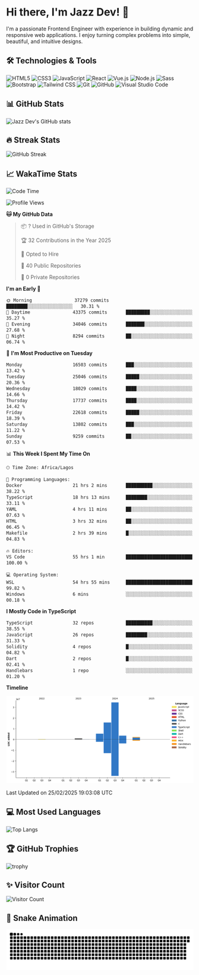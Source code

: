 # Hi there, I'm Jazz Dev! 👋

I'm a passionate Frontend Engineer with experience in building dynamic and responsive web applications. I enjoy turning complex problems into simple, beautiful, and intuitive designs.

## 🛠️ Technologies & Tools

![HTML5](https://img.shields.io/badge/-HTML5-E34F26?style=flat-square&logo=html5&logoColor=white)
![CSS3](https://img.shields.io/badge/-CSS3-1572B6?style=flat-square&logo=css3)
![JavaScript](https://img.shields.io/badge/-JavaScript-F7DF1E?style=flat-square&logo=javascript&logoColor=black)
![React](https://img.shields.io/badge/-React-61DAFB?style=flat-square&logo=react)
![Vue.js](https://img.shields.io/badge/-Vue.js-4FC08D?style=flat-square&logo=vue.js&logoColor=white)
![Node.js](https://img.shields.io/badge/-Node.js-339933?style=flat-square&logo=node.js&logoColor=white)
![Sass](https://img.shields.io/badge/-Sass-CC6699?style=flat-square&logo=sass&logoColor=white)
![Bootstrap](https://img.shields.io/badge/-Bootstrap-563D7C?style=flat-square&logo=bootstrap)
![Tailwind CSS](https://img.shields.io/badge/-Tailwind%20CSS-38B2AC?style=flat-square&logo=tailwind-css&logoColor=white)
![Git](https://img.shields.io/badge/-Git-F05032?style=flat-square&logo=git&logoColor=white)
![GitHub](https://img.shields.io/badge/-GitHub-181717?style=flat-square&logo=github)
![Visual Studio Code](https://img.shields.io/badge/-Visual%20Studio%20Code-007ACC?style=flat-square&logo=visual-studio-code)

## 📊 GitHub Stats

![Jazz Dev's GitHub stats](https://github-readme-stats.vercel.app/api?username=TheJazzDev&show_icons=true&theme=radical)

## 🔥 Streak Stats

![GitHub Streak](https://github-readme-streak-stats.herokuapp.com/?user=TheJazzDev&theme=radical)

## 📈 WakaTime Stats

<!--START_SECTION:waka-->
![Code Time](http://img.shields.io/badge/Code%20Time-2%2C777%20hrs%2056%20mins-blue)

![Profile Views](http://img.shields.io/badge/Profile%20Views-46-blue)

**🐱 My GitHub Data** 

> 📦 ? Used in GitHub's Storage 
 > 
> 🏆 32 Contributions in the Year 2025
 > 
> 💼 Opted to Hire
 > 
> 📜 40 Public Repositories 
 > 
> 🔑 0 Private Repositories 
 > 
**I'm an Early 🐤** 

```text
🌞 Morning                37279 commits       ████████░░░░░░░░░░░░░░░░░   30.31 % 
🌆 Daytime                43375 commits       █████████░░░░░░░░░░░░░░░░   35.27 % 
🌃 Evening                34046 commits       ███████░░░░░░░░░░░░░░░░░░   27.68 % 
🌙 Night                  8294 commits        ██░░░░░░░░░░░░░░░░░░░░░░░   06.74 % 
```
📅 **I'm Most Productive on Tuesday** 

```text
Monday                   16503 commits       ███░░░░░░░░░░░░░░░░░░░░░░   13.42 % 
Tuesday                  25046 commits       █████░░░░░░░░░░░░░░░░░░░░   20.36 % 
Wednesday                18029 commits       ████░░░░░░░░░░░░░░░░░░░░░   14.66 % 
Thursday                 17737 commits       ████░░░░░░░░░░░░░░░░░░░░░   14.42 % 
Friday                   22618 commits       █████░░░░░░░░░░░░░░░░░░░░   18.39 % 
Saturday                 13802 commits       ███░░░░░░░░░░░░░░░░░░░░░░   11.22 % 
Sunday                   9259 commits        ██░░░░░░░░░░░░░░░░░░░░░░░   07.53 % 
```


📊 **This Week I Spent My Time On** 

```text
🕑︎ Time Zone: Africa/Lagos

💬 Programming Languages: 
Docker                   21 hrs 2 mins       ██████████░░░░░░░░░░░░░░░   38.22 % 
TypeScript               18 hrs 13 mins      ████████░░░░░░░░░░░░░░░░░   33.11 % 
YAML                     4 hrs 11 mins       ██░░░░░░░░░░░░░░░░░░░░░░░   07.63 % 
HTML                     3 hrs 32 mins       ██░░░░░░░░░░░░░░░░░░░░░░░   06.45 % 
Makefile                 2 hrs 39 mins       █░░░░░░░░░░░░░░░░░░░░░░░░   04.83 % 

🔥 Editors: 
VS Code                  55 hrs 1 min        █████████████████████████   100.00 % 

💻 Operating System: 
WSL                      54 hrs 55 mins      █████████████████████████   99.82 % 
Windows                  6 mins              ░░░░░░░░░░░░░░░░░░░░░░░░░   00.18 % 
```

**I Mostly Code in TypeScript** 

```text
TypeScript               32 repos            ██████████░░░░░░░░░░░░░░░   38.55 % 
JavaScript               26 repos            ████████░░░░░░░░░░░░░░░░░   31.33 % 
Solidity                 4 repos             █░░░░░░░░░░░░░░░░░░░░░░░░   04.82 % 
Dart                     2 repos             █░░░░░░░░░░░░░░░░░░░░░░░░   02.41 % 
Handlebars               1 repo              ░░░░░░░░░░░░░░░░░░░░░░░░░   01.20 % 
```



**Timeline**

![Lines of Code chart](https://raw.githubusercontent.com/TheJazzDev/TheJazzDev/main/assets/bar_graph.png)


 Last Updated on 25/02/2025 19:03:08 UTC
<!--END_SECTION:waka-->

## 💻 Most Used Languages

![Top Langs](https://github-readme-stats.vercel.app/api/top-langs/?username=TheJazzDev&layout=compact&theme=radical)

## 🏆 GitHub Trophies

![trophy](https://github-profile-trophy.vercel.app/?username=TheJazzDev&theme=radical)

## ✨ Visitor Count

![Visitor Count](https://komarev.com/ghpvc/?username=TheJazzDev&color=blue)

## 🐍 Snake Animation

![GitHub Snake Animation](https://github.com/TheJazzDev/TheJazzDev/blob/output/github-contribution-grid-snake.svg)
